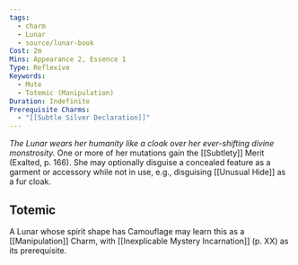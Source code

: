 ```yaml
---
tags:
  - charm
  - Lunar
  - source/lunar-book
Cost: 2m
Mins: Appearance 2, Essence 1
Type: Reflexive
Keywords:
  - Mute
  - Totemic (Manipulation)
Duration: Indefinite
Prerequisite Charms:
  - "[[Subtle Silver Declaration]]"
---
```

*The Lunar wears her humanity like a cloak over her ever-shifting divine monstrosity.*
One or more of her mutations gain the [[Subtlety]] Merit (Exalted, p. 166). She may optionally disguise a concealed feature as a garment or accessory while not in use, e.g., disguising [[Unusual Hide]] as a fur cloak. 
## Totemic 

A Lunar whose spirit shape has Camouflage may learn this as a [[Manipulation]] Charm, with [[Inexplicable Mystery Incarnation]] (p. XX) as its prerequisite.